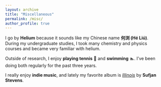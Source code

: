 ```yaml
---
layout: archive
title: "Miscellaneous"
permalink: /misc/
author_profile: true
---
```


I go by **Helium** because it sounds like my Chinese name **何浏 (Hé Liú)**. During my undergraduate studies, I took many chemistry and physics courses and became very familiar with helium.

Outside of research, I enjoy **playing tennis** 🎾 and **swimming** 🏊. I’ve been doing both regularly for the past three years.

I really enjoy **indie music**, and lately my favorite album is [*Illinois*](https://open.spotify.com/album/1pOl0KEC1iQnA6F0XxV4To?si=QsC6BkMIQuuhtRnXtYzjZw) by **Sufjan Stevens**.
